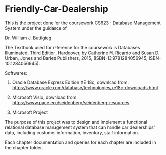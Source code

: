 # Friendly-Car-Dealership

This is the project done for the coursework CS623 - Database Management System under the guidance of

Dr. William J. Buttigieg

The Textbook used for reference for the coursework is Databases Illuminated, Third Edition, Hardcover, by Catherine M. Ricardo and Susan D. Urban, Jones and Barlett Publishers, 2015, (ISBN-13:9781284056945, ISBN-10:1284056945).

Softwares:
1) Oracle Database Express Edition XE 18c, download from: https://www.oracle.com/database/technologies/xe18c-downloads.html

2) Microsoft Visio, download from:  https://www.pace.edu/seidenberg/seidenberg-resources

3) Microsoft Project

The purpose of this project was to design and implement a functional relational database management system that can handle car dealerships' data, including customer information, inventory, staff information.

Each chapter documentation and queries for each chapter are included in the chapter folder.